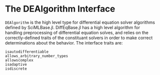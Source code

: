 # The DEAlgorithm Interface

`DEAlgorithm` is the high level type for differential equation solver
algorithms defined by SciMLBase.jl. DiffEqBase.jl has a high level
algorithm for handling preprocessing of differential equation solves,
and relies on the correctly-defined traits of the constituant solvers
in order to make correct determinations about the behavior. The interface
traits are:

```@docs
isautodifferentiable
allows_arbitrary_number_types
allowscomplex
isadaptive
isdiscrete
```